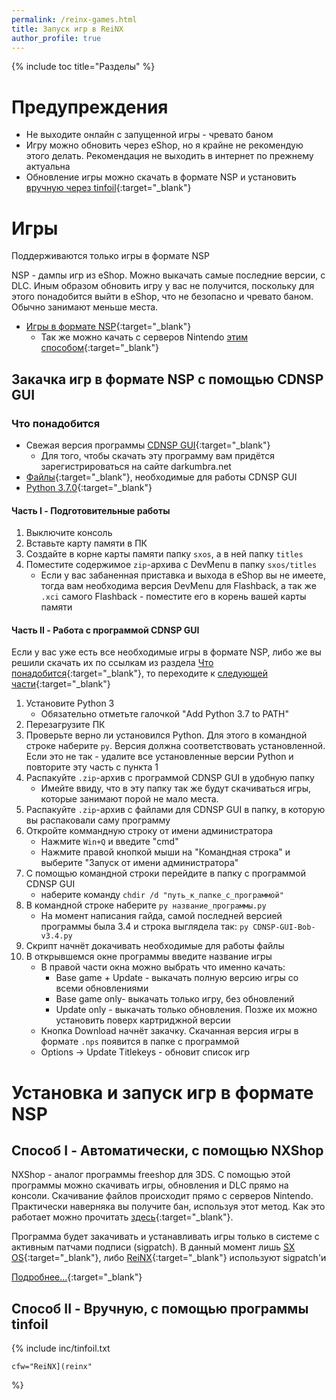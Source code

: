 ```yaml
---
permalink: /reinx-games.html
title: Запуск игр в ReiNX
author_profile: true
---
```

{% include toc title="Разделы" %}

# Предупреждения

* Не выходите онлайн с запущенной игры - чревато баном 
* Игру можно обновить через eShop, но я крайне не рекомендую этого делать. Рекомендация не выходить в интернет по прежнему актуальна
* Обновление игры можно скачать в формате NSP и установить [вручную через tinfoil](#с-помощью-tinfoil){:target="_blank"}

# Игры 

Поддерживаются только игры в формате NSP

NSP - дампы игр из eShop. Можно выкачать самые последние версии, с DLC. Иным образом обновить игру у вас не получится, поскольку для этого понадобится выйти в eShop, что не безопасно и чревато баном. Обычно занимают меньше места.

* [Игры в формате NSP](https://www.reddit.com/r/switchroms/comments/8xjo94/multihost_eshop_dlc_download_index/){:target="_blank"}
	* Так же можно качать с серверов Nintendo [этим способом](#закачка-игр-в-формате-nsp-с-помощью-cdnsp-gui){:target="_blank"}

## Закачка игр в формате NSP с помощью CDNSP GUI

### Что понадобится

* Свежая версия программы [CDNSP GUI](https://darkumbra.net/forums/topic/174904-app-cdnsp-gui-v31-no-setup-needed-simply-double-click-and-use-beginner-friendly-fixed-cert-error-made-in-python-by-bob-rex123a1/?tab=comments#comment-1155841){:target="_blank"}
	* Для того, чтобы скачать эту программу вам придётся зарегистрироваться на сайте darkumbra.net
* [Файлы](https://drive.google.com/open?id=1DRxO2It8X93_I6d3PmJQj_qZUjAp6VOv){:target="_blank"}, необходимые для работы CDNSP GUI	
* [Python 3.7.0](https://www.python.org/ftp/python/3.7.0/python-3.7.0.exe){:target="_blank"}

#### Часть I - Подготовительные работы

1. Выключите консоль
1. Вставьте карту памяти в ПК
1. Создайте в корне карты памяти папку `sxos`, а в ней папку `titles`
1. Поместите содержимое `zip`-архива с DevMenu в папку `sxos/titles`
	* Если у вас забаненная приставка и выхода в eShop вы не имеете, тогда вам необходима версия DevMenu для Flashback, а так же `.xci` самого Flashback - поместите его в корень вашей карты памяти 

#### Часть II - Работа с программой CDNSP GUI

Если у вас уже есть все необходимые игры в формате NSP, либо же вы решили скачать их по ссылкам из раздела [Что понадобится](#что-понадобится){:target="_blank"}, то переходите к [следующей части](#часть-iii---установка-игры-в-формате-nsp){:target="_blank"} 

1. Установите Python 3
	* Обязательно отметьте галочкой "Add Python 3.7 to PATH"
1. Перезагрузите ПК
1. Проверьте верно ли установился Python. Для этого в командной строке наберите `py`. Версия должна соответствовать установленной. Если это не так - удалите все установленные версии Python и повторите эту часть с пункта 1
1. Распакуйте `.zip`-архив с программой CDNSP GUI в удобную папку
	* Имейте ввиду, что в эту папку так же будут скачиваться игры, которые занимают порой не мало места. 
1. Распакуйте `.zip`-архив с файлами для CDNSP GUI в папку, в которую вы распаковали саму программу 
1. Откройте коммандную строку от имени администратора 
	* Нажмите `Win+Q` и введите "cmd"
	* Нажмите правой кнопкой мыши на "Командная строка" и выберите "Запуск от имени администратора"
1. С помощью командной строки перейдите в папку с программой CDNSP GUI
	* наберите команду `chdir /d "путь_к_папке_с_программой"`
1. В командной строке наберите `py название_программы.py`
	* На момент написания гайда, самой последней версией программы была 3.4 и строка выглядела так: `py CDNSP-GUI-Bob-v3.4.py`
1. Скрипт начнёт докачивать необходимые для работы файлы
1. В открывшемся окне программы введите название игры
	* В правой части окна можно выбрать что именно качать: 	
		* Base game + Update - выкачать полную версию игры со всеми обновлениями
		* Base game only- выкачать только игру, без обновлений
		* Update only - выкачать только обновления. Позже их можно установить поверх картриджной версии
	* Кнопка Download начнёт закачку. Скачанная версия игры в формате `.nps` появится в папке с программой
	* Options -> Update Titlekeys - обновит список игр 

# Установка и запуск игр в формате NSP 

## Способ I - Автоматически, с помощью NXShop

NXShop - аналог программы freeshop для 3DS. С помощью этой программы можно скачивать игры, обновления и DLC прямо на консоли. Скачивание файлов происходит прямо с серверов Nintendo. Практически наверняка вы получите бан, используя этот метод. Как это работает можно прочитать [здесь](https://vk.com/@switchbreak-second-time){:target="_blank"}. 

Программа будет закачивать и устанавливать игры только в системе с активным патчами подписи (sigpatch). В данный момент лишь [SX OS](sxos){:target="_blank"}, либо [ReiNX](sxos){:target="_blank"} используют sigpatch'и

[Подробнее...](nxshop){:target="_blank"}

## Способ II - Вручную, с помощью программы tinfoil 

{% include inc/tinfoil.txt 

	cfw="ReiNX](reinx" 

%}